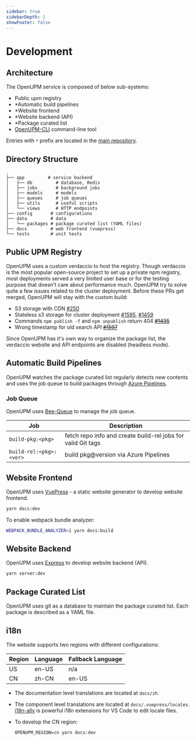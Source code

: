 ```yaml
---
sidebar: true
sidebarDepth: 2
showFooter: false
---
```

# Development

## Architecture

The OpenUPM service is composed of below sub-systems:

- Public upm registry
- *Automatic build pipelines
- *Website frontend
- *Website backend (API)
- *Package curated list
- [OpenUPM-CLI](https://github.com/openupm/openupm-cli) command-line tool

Entries with `*` prefix are located in the [main repository](https://github.com/openupm/openupm).

## Directory Structure

```
.
├── app         # service backend
│   ├── db         # database, Redis
│   ├── jobs       # background jobs
│   ├── models     # models
│   ├── queues     # job queues
│   ├── utils      # useful scripts
│   └── views      # HTTP endpoints
├── config       # configurations
├── data         # data
│   └── packages # package curated list (YAML files)
├── docs         # web frontend (vuepress)
└── tests        # unit tests
```

## Public UPM Registry

OpenUPM uses a custom verdaccio to host the registry. Though verdaccio is the most popular open-source project to set up a private npm registry, most deployments served a very limited user base or for the testing purpose that doesn't care about performance much. OpenUPM try to solve quite a few issues related to the cluster deployment. Before these PRs get merged, OpenUPM will stay with the custom build:

- S3 storage with CDN [#250](https://github.com/verdaccio/monorepo/issues/250)
- Stateless s3 storage for cluster deployment [#1595](https://github.com/verdaccio/verdaccio/issues/1595), [#1459](https://github.com/verdaccio/verdaccio/issues/1459)
- Commands `npm publish -f` and `npm unpublish` return 404 ~~[#1435](https://github.com/verdaccio/verdaccio/issues/1435)~~
- Wrong timestamp for old search API ~~[#1597](https://github.com/verdaccio/verdaccio/issues/1597)~~

Since OpenUPM has it's own way to organize the package list, the verdaccio website and API endpoints are disabled (headless mode).

## Automatic Build Pipelines

OpenUPM watches the package curated list regularly detects new contents and uses the job queue to build packages through [Azure Pipelines](https://azure.microsoft.com/en-us/services/devops/pipelines/).

### Job Queue

OpenUPM uses [Bee-Queue](https://github.com/bee-queue/bee-queue) to manage the job queue.

| Job                     | Description                                                  |
|-------------------------|--------------------------------------------------------------|
| `build-pkg:<pkg>`       | fetch repo info and create build-rel jobs for valid Git tags |
| `build-rel:<pkg>:<ver>` | build pkg@version via Azure Pipelines                        |

## Website Frontend

OpenUPM uses [VuePress](https://vuepress.vuejs.org) - a static website generator to develop website frontend.

```bash
yarn docs:dev
```

To enable webpack bundle analyzer:

```bash
WEBPACK_BUNDLE_ANALYZER=1 yarn docs:build
```

## Website Backend

OpenUPM uses [Express](http://expressjs.com/) to develop website backend (API).

```bash
yarn server:dev
```

## Package Curated List

OpenUPM uses git as a database to maintain the package curated list. Each package is described as a YAML file.

## i18n

The website supports two regions with different configurations:

| Region | Language | Fallback Language |
|--------|----------|-------------------|
| US     | en-US    | n/a               |
| CN     | zh-CN    | en-US             |

- The documentation level translations are located at `docs/zh`.
- The component level translations are located at `docs/.vuepress/locales`. [i18n-ally](https://github.com/antfu/i18n-ally) is powerful i18n extensions for VS Code to edit locale files.
- To develop the CN region:

  ```
  OPENUPM_REGION=cn yarn docs:dev
  ```
